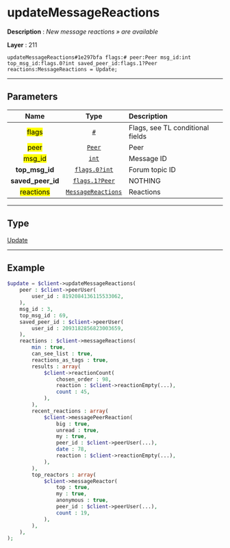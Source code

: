 # updateMessageReactions

**Description** : *New message reactions » are available*

**Layer** : 211

```tl
updateMessageReactions#1e297bfa flags:# peer:Peer msg_id:int top_msg_id:flags.0?int saved_peer_id:flags.1?Peer reactions:MessageReactions = Update;
```

---

## Parameters

| Name | Type | Description |
| :---: | :---: | :--- |
| <mark>flags</mark> | [`#`](type/#) | Flags, see TL conditional fields |
| <mark>peer</mark> | [`Peer`](type/Peer) | Peer |
| <mark>msg_id</mark> | [`int`](type/int) | Message ID |
| **top_msg_id** | [`flags.0?int`](type/int) | Forum topic ID |
| **saved_peer_id** | [`flags.1?Peer`](type/Peer) | NOTHING |
| <mark>reactions</mark> | [`MessageReactions`](type/MessageReactions) | Reactions |

---

## Type

[Update](type/Update)

---

## Example

```php
$update = $client->updateMessageReactions(
	peer : $client->peerUser(
		user_id : 8192084136115533062,
	),
	msg_id : 3,
	top_msg_id : 69,
	saved_peer_id : $client->peerUser(
		user_id : 2093182856823003659,
	),
	reactions : $client->messageReactions(
		min : true,
		can_see_list : true,
		reactions_as_tags : true,
		results : array(
			$client->reactionCount(
				chosen_order : 98,
				reaction : $client->reactionEmpty(...),
				count : 45,
			),
		),
		recent_reactions : array(
			$client->messagePeerReaction(
				big : true,
				unread : true,
				my : true,
				peer_id : $client->peerUser(...),
				date : 78,
				reaction : $client->reactionEmpty(...),
			),
		),
		top_reactors : array(
			$client->messageReactor(
				top : true,
				my : true,
				anonymous : true,
				peer_id : $client->peerUser(...),
				count : 19,
			),
		),
	),
);
```